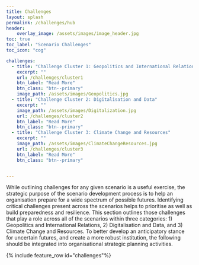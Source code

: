```yaml
---
title: Challenges
layout: splash
permalink: /challenges/hub
header:
    overlay_image: /assets/images/image_header.jpg
toc: true
toc_label: "Scenario Challenges"
toc_icon: "cog"

challenges:
  - title: "Challenge Cluster 1: Geopolitics and International Relations"
    excerpt: ""
    url: /challenges/cluster1
    btn_label: "Read More"
    btn_class: "btn--primary"
    image_path: /assets/images/Geopolitics.jpg
  - title: "Challenge Cluster 2: Digitalisation and Data"
    excerpt: ""
    image_path: /assets/images/Digitalization.jpg 
    url: /challenges/cluster2 
    btn_label: "Read More"
    btn_class: "btn--primary"
  - title: "Challenge Cluster 3: Climate Change and Resources"
    excerpt: ""
    image_path: /assets/images/ClimateChangeResources.jpg 
    url: /challenges/cluster3
    btn_label: "Read More"
    btn_class: "btn--primary"


---
```


While outlining challenges for any given scenario is a useful exercise, the strategic purpose of the scenario development process is to help an organisation prepare for a wide spectrum of possible futures. Identifying critical challenges present across the scenarios helps to prioritise as well as build preparedness and resilience. This section outlines those challenges that play a role across all of the scenarios within three categories: 1) Geopolitics and International Relations, 2) Digitalisation and Data, and 3) Climate Change and Resources. To better develop an anticipatory stance for uncertain futures, and create a more robust institution, the following should be integrated into organisational strategic planning activities. 


{% include feature_row id="challenges"%}

